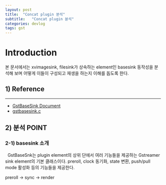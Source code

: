 ```yaml
---
layout: post
title:  "Concat plugin 분석"
subtitle:   "Concat plugin 뷴석"
categories: devlog
tags: gst
---
```


<style>
.fill_color {background-color:rgba(164,164,164,0.7);border-radius:4px;padding:2px;}
.blue_l {color:#323C73;}
</style>

# Introduction

 본 문서에서는 xvimagesink, filesink가 상속하는 element인 basesink 동작성을 분석해 보며 어떻게 이들이 구성되고 재생을 하는지 이해를 돕도록 한다.

## __1) Reference__

* * *
* [GstBaseSink Document](https://gstreamer.freedesktop.org/documentation/base/gstbasesink.html?gi-language=c)
* [gstbasesink.c](https://github.com/alessandrod/gstreamer/blob/master/libs/gst/base/gstbasesink.c)


## __2) 분석 POINT__

  
### __2-1) basesink 소개__

&nbsp; GstBaseSnk는 plugin element의 상위 단에서 여러 기능들을 제공하는 Gstreamer sink element의 기본 클래스이다. preroll, clock 동기화, state 변환, push/pull mode 활성화 등의 기능들을 제공한다.


preroll -> sync -> render